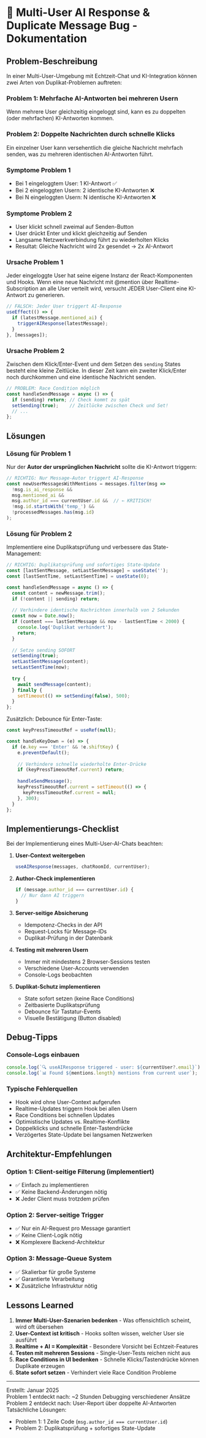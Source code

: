 # 🐛 Multi-User AI Response & Duplicate Message Bug - Dokumentation

## Problem-Beschreibung

In einer Multi-User-Umgebung mit Echtzeit-Chat und KI-Integration können zwei Arten von Duplikat-Problemen auftreten:

### Problem 1: Mehrfache AI-Antworten bei mehreren Usern
Wenn mehrere User gleichzeitig eingeloggt sind, kann es zu doppelten (oder mehrfachen) KI-Antworten kommen.

### Problem 2: Doppelte Nachrichten durch schnelle Klicks
Ein einzelner User kann versehentlich die gleiche Nachricht mehrfach senden, was zu mehreren identischen AI-Antworten führt.

### Symptome Problem 1
- Bei 1 eingeloggtem User: 1 KI-Antwort ✅
- Bei 2 eingeloggten Usern: 2 identische KI-Antworten ❌
- Bei N eingeloggten Usern: N identische KI-Antworten ❌

### Symptome Problem 2
- User klickt schnell zweimal auf Senden-Button
- User drückt Enter und klickt gleichzeitig auf Senden
- Langsame Netzwerkverbindung führt zu wiederholten Klicks
- Resultat: Gleiche Nachricht wird 2x gesendet → 2x AI-Antwort

### Ursache Problem 1
Jeder eingeloggte User hat seine eigene Instanz der React-Komponenten und Hooks. Wenn eine neue Nachricht mit @mention über Realtime-Subscription an alle User verteilt wird, versucht JEDER User-Client eine KI-Antwort zu generieren.

```javascript
// FALSCH: Jeder User triggert AI-Response
useEffect(() => {
  if (latestMessage.mentioned_ai) {
    triggerAIResponse(latestMessage);
  }
}, [messages]);
```

### Ursache Problem 2
Zwischen dem Klick/Enter-Event und dem Setzen des `sending` States besteht eine kleine Zeitlücke. In dieser Zeit kann ein zweiter Klick/Enter noch durchkommen und eine identische Nachricht senden.

```javascript
// PROBLEM: Race Condition möglich
const handleSendMessage = async () => {
  if (sending) return; // Check kommt zu spät
  setSending(true);    // Zeitlücke zwischen Check und Set!
  // ...
};
```

## Lösungen

### Lösung für Problem 1

Nur der **Autor der ursprünglichen Nachricht** sollte die KI-Antwort triggern:

```javascript
// RICHTIG: Nur Message-Autor triggert AI-Response
const newUserMessagesWithMentions = messages.filter(msg => 
  !msg.is_ai_response && 
  msg.mentioned_ai && 
  msg.author_id === currentUser.id &&  // ← KRITISCH!
  !msg.id.startsWith('temp_') &&
  !processedMessages.has(msg.id)
);
```

### Lösung für Problem 2

Implementiere eine Duplikatsprüfung und verbessere das State-Management:

```javascript
// RICHTIG: Duplikatsprüfung und sofortiges State-Update
const [lastSentMessage, setLastSentMessage] = useState('');
const [lastSentTime, setLastSentTime] = useState(0);

const handleSendMessage = async () => {
  const content = newMessage.trim();
  if (!content || sending) return;
  
  // Verhindere identische Nachrichten innerhalb von 2 Sekunden
  const now = Date.now();
  if (content === lastSentMessage && now - lastSentTime < 2000) {
    console.log('Duplikat verhindert');
    return;
  }
  
  // Setze sending SOFORT
  setSending(true);
  setLastSentMessage(content);
  setLastSentTime(now);
  
  try {
    await sendMessage(content);
  } finally {
    setTimeout(() => setSending(false), 500);
  }
};
```

Zusätzlich: Debounce für Enter-Taste:
```javascript
const keyPressTimeoutRef = useRef(null);

const handleKeyDown = (e) => {
  if (e.key === 'Enter' && !e.shiftKey) {
    e.preventDefault();
    
    // Verhindere schnelle wiederholte Enter-Drücke
    if (keyPressTimeoutRef.current) return;
    
    handleSendMessage();
    keyPressTimeoutRef.current = setTimeout(() => {
      keyPressTimeoutRef.current = null;
    }, 300);
  }
};
```

## Implementierungs-Checklist

Bei der Implementierung eines Multi-User-AI-Chats beachten:

1. **User-Context weitergeben**
   ```javascript
   useAIResponse(messages, chatRoomId, currentUser);
   ```

2. **Author-Check implementieren**
   ```javascript
   if (message.author_id === currentUser.id) {
     // Nur dann AI triggern
   }
   ```

3. **Server-seitige Absicherung**
   - Idempotenz-Checks in der API
   - Request-Locks für Message-IDs
   - Duplikat-Prüfung in der Datenbank

4. **Testing mit mehreren Usern**
   - Immer mit mindestens 2 Browser-Sessions testen
   - Verschiedene User-Accounts verwenden
   - Console-Logs beobachten

5. **Duplikat-Schutz implementieren**
   - State sofort setzen (keine Race Conditions)
   - Zeitbasierte Duplikatsprüfung
   - Debounce für Tastatur-Events
   - Visuelle Bestätigung (Button disabled)

## Debug-Tipps

### Console-Logs einbauen
```javascript
console.log(`🔍 useAIResponse triggered - user: ${currentUser?.email}`);
console.log(`📊 Found ${mentions.length} mentions from current user`);
```

### Typische Fehlerquellen
- Hook wird ohne User-Context aufgerufen
- Realtime-Updates triggern Hook bei allen Usern
- Race Conditions bei schnellen Updates
- Optimistische Updates vs. Realtime-Konflikte
- Doppelklicks und schnelle Enter-Tastendrücke
- Verzögertes State-Update bei langsamen Netzwerken

## Architektur-Empfehlungen

### Option 1: Client-seitige Filterung (implementiert)
- ✅ Einfach zu implementieren
- ✅ Keine Backend-Änderungen nötig
- ❌ Jeder Client muss trotzdem prüfen

### Option 2: Server-seitige Trigger
- ✅ Nur ein AI-Request pro Message garantiert
- ✅ Keine Client-Logik nötig
- ❌ Komplexere Backend-Architektur

### Option 3: Message-Queue System
- ✅ Skalierbar für große Systeme
- ✅ Garantierte Verarbeitung
- ❌ Zusätzliche Infrastruktur nötig

## Lessons Learned

1. **Immer Multi-User-Szenarien bedenken** - Was offensichtlich scheint, wird oft übersehen
2. **User-Context ist kritisch** - Hooks sollten wissen, welcher User sie ausführt
3. **Realtime + AI = Komplexität** - Besondere Vorsicht bei Echtzeit-Features
4. **Testen mit mehreren Sessions** - Single-User-Tests reichen nicht aus
5. **Race Conditions in UI bedenken** - Schnelle Klicks/Tastendrücke können Duplikate erzeugen
6. **State sofort setzen** - Verhindert viele Race Condition Probleme

---

Erstellt: Januar 2025  
Problem 1 entdeckt nach: ~2 Stunden Debugging verschiedener Ansätze  
Problem 2 entdeckt nach: User-Report über doppelte AI-Antworten  
Tatsächliche Lösungen: 
- Problem 1: 1 Zeile Code (`msg.author_id === currentUser.id`)
- Problem 2: Duplikatsprüfung + sofortiges State-Update